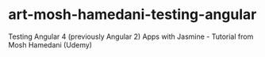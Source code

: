 # art-mosh-hamedani-testing-angular
Testing Angular 4 (previously Angular 2) Apps with Jasmine - Tutorial from Mosh Hamedani (Udemy)
